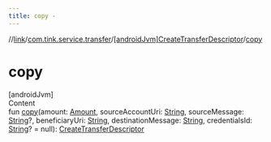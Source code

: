 ```yaml
---
title: copy -
---
```

//[link](../../index.md)/[com.tink.service.transfer](../index.md)/[[androidJvm]CreateTransferDescriptor](index.md)/[copy](copy.md)



# copy  
[androidJvm]  
Content  
fun [copy](copy.md)(amount: [Amount](../../com.tink.model.misc/[android-jvm]-amount/index.md), sourceAccountUri: [String](https://kotlinlang.org/api/latest/jvm/stdlib/kotlin/-string/index.html), sourceMessage: [String](https://kotlinlang.org/api/latest/jvm/stdlib/kotlin/-string/index.html)?, beneficiaryUri: [String](https://kotlinlang.org/api/latest/jvm/stdlib/kotlin/-string/index.html), destinationMessage: [String](https://kotlinlang.org/api/latest/jvm/stdlib/kotlin/-string/index.html), credentialsId: [String](https://kotlinlang.org/api/latest/jvm/stdlib/kotlin/-string/index.html)? = null): [CreateTransferDescriptor](index.md)  



